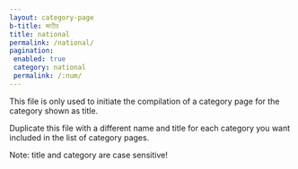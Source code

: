 ```yaml
---
layout: category-page
b-title: জাতীয়
title: national
permalink: /national/
pagination:
 enabled: true
 category: national
 permalink: /:num/
---
```


This file is only used to initiate the compilation of a category page for the category shown as title.

Duplicate this file with a different name and title for each category you want included in the list of category pages.

Note: title and category are case sensitive!
